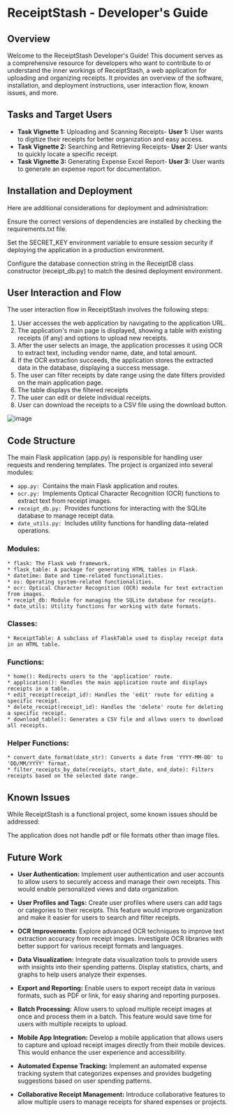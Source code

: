 # ReceiptStash - Developer's Guide

## Overview
Welcome to the ReceiptStash Developer's Guide! This document serves as a comprehensive resource for developers who want to contribute to or understand the inner workings of ReceiptStash, a web application for uploading and organizing receipts. It provides an overview of the software, installation, and deployment instructions, user interaction flow, known issues, and more.
## Tasks and Target Users
* **Task Vignette 1:** Uploading and Scanning Receipts- 
 **User 1:** User wants to digitize their receipts for better organization and easy access.
* **Task Vignette 2:** Searching and Retrieving Receipts-
 **User 2:** User wants to quickly locate a specific receipt.
* **Task Vignette 3:** Generating Expense Excel Report- 
 **User 3:** User wants to generate an expense report for documentation.
## Installation and Deployment

Here are additional considerations for deployment and administration:

Ensure the correct versions of dependencies are installed by checking the requirements.txt file.

Set the SECRET_KEY environment variable to ensure session security if deploying the application in a production environment.

Configure the database connection string in the ReceiptDB class constructor (receipt_db.py) to match the desired deployment environment.

## User Interaction and Flow
The user interaction flow in ReceiptStash involves the following steps:

1. User accesses the web application by navigating to the application URL.
2. The application's main page is displayed, showing a table with existing receipts (if any) and options to upload new receipts.
3. After the user selects an image, the application processes it using OCR to extract text, including vendor name, date, and total amount.
4. If the OCR extraction succeeds, the application stores the extracted data in the database, displaying a success message.
5. The user can filter receipts by date range using the date filters provided on the main application page.
6. The table displays the filtered receipts
7. The user can edit or delete individual receipts.
8. User can download the receipts to a CSV file using the download button.
   
![image](https://github.com/08Karthi08/ReceiptStash_HCI584/assets/135080809/35f6f97d-f4e0-4c99-a4ba-8c64f33b0e94)


## Code Structure
The main Flask application (app.py) is responsible for handling user requests and rendering templates. The project is organized into several modules:

- `app.py: `Contains the main Flask application and routes.
- `ocr.py: `Implements Optical Character Recognition (OCR) functions to extract text from receipt images.
- `receipt_db.py: `Provides functions for interacting with the SQLite database to manage receipt data.
- `date_utils.py: `Includes utility functions for handling data-related operations.

### Modules:
    * flask: The Flask web framework.
    * flask_table: A package for generating HTML tables in Flask.
    * datetime: Date and time-related functionalities.
    * os: Operating system-related functionalities.
    * ocr: Optical Character Recognition (OCR) module for text extraction from images.
    * receipt_db: Module for managing the SQLite database for receipts.
    * date_utils: Utility functions for working with date formats.

### Classes:
    * ReceiptTable: A subclass of FlaskTable used to display receipt data in an HTML table.

### Functions:
    * home(): Redirects users to the 'application' route.
    * application(): Handles the main application route and displays receipts in a table.
    * edit_receipt(receipt_id): Handles the 'edit' route for editing a specific receipt.
    * delete_receipt(receipt_id): Handles the 'delete' route for deleting a specific receipt.
    * download_table(): Generates a CSV file and allows users to download all receipts.

### Helper Functions:
    * convert_date_format(date_str): Converts a date from 'YYYY-MM-DD' to 'DD/MM/YYYY' format.
    * filter_receipts_by_date(receipts, start_date, end_date): Filters receipts based on the selected date range.

## Known Issues
While ReceiptStash is a functional project, some known issues should be addressed:

The application does not handle pdf or file formats other than image files.

## Future Work
- **User Authentication:** Implement user authentication and user accounts to allow users to securely access and manage their own receipts. This would enable personalized views and data organization.

- **User Profiles and Tags:** Create user profiles where users can add tags or categories to their receipts. This feature would improve organization and make it easier for users to search and filter receipts.

- **OCR Improvements:** Explore advanced OCR techniques to improve text extraction accuracy from receipt images. Investigate OCR libraries with better support for various receipt formats and languages.

- **Data Visualization:** Integrate data visualization tools to provide users with insights into their spending patterns. Display statistics, charts, and graphs to help users analyze their expenses.

- **Export and Reporting:** Enable users to export receipt data in various formats, such as PDF or link, for easy sharing and reporting purposes.

- **Batch Processing:** Allow users to upload multiple receipt images at once and process them in a batch. This feature would save time for users with multiple receipts to upload.

- **Mobile App Integration:** Develop a mobile application that allows users to capture and upload receipt images directly from their mobile devices. This would enhance the user experience and accessibility.

- **Automated Expense Tracking:** Implement an automated expense tracking system that categorizes expenses and provides budgeting suggestions based on user spending patterns.

- **Collaborative Receipt Management:** Introduce collaborative features to allow multiple users to manage receipts for shared expenses or projects.
